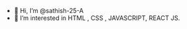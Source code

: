- 👋 Hi, I’m @sathish-25-A
- 👀 I’m interested in HTML , CSS , JAVASCRIPT, REACT JS.


<!---
sathish-25-A/sathish-25-A is a ✨ special ✨ repository because its `README.md` (this file) appears on your GitHub profile.
You can click the Preview link to take a look at your changes.
--->
